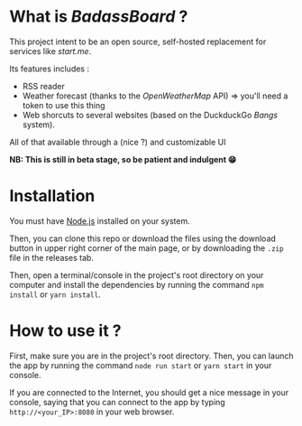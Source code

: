 # What is _BadassBoard_ ?

This project intent to be an open source, self-hosted replacement for services like _start.me_.

Its features includes :

- RSS reader
- Weather forecast (thanks to the _OpenWeatherMap_ API) => you'll need a token to use this thing
- Web shorcuts to several websites (based on the DuckduckGo _Bangs_ system).

All of that available through a (nice ?) and customizable UI

**NB: This is still in beta stage, so be patient and indulgent :grin:**

# Installation

You must have [Node.js](http://nodejs.org) installed on your system.

Then, you can clone this repo or download the files using the download button in upper right corner of the main page, or by downloading the `.zip` file in the releases tab.

Then, open a terminal/console in the project's root directory on your computer and install the dependencies by running the command `npm install` or `yarn install`.

# How to use it ?

First, make sure you are in the project's root directory. Then, you can launch the app by running the command `node run start` or `yarn start` in your console.

If you are connected to the Internet, you should get a nice message in your console, saying that you can connect to the app by typing `http://<your_IP>:8080` in your web browser.
